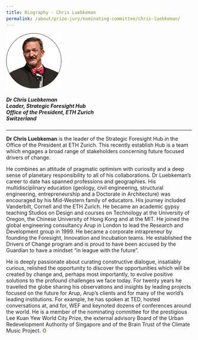 ```yaml
---
title: Biography - Chris Luebkeman
permalink: /about/prize-jury/nominating-committee/chris-luebkeman/
---
```


<div style="width:150px"><img src="/images/jury/chris-luebkeman.png" alt="Chris Luebkeman" /></div>

##### **Dr Chris Luebkeman** <br> Leader, Strategic Foresight Hub <br> Office of the President, ETH Zurich <br> Switzerland

---

**Dr Chris Luebkeman** is the leader of the Strategic Foresight Hub in the Office of the President at ETH Zurich. This recently establish Hub is a team which engages a broad range of stakeholders concerning future focused drivers of change. 

He combines an attitude of pragmatic optimism with curiosity and a deep sense of planetary responsibility to all of his collaborations. Dr Luebkeman’s career to date has spanned professions and geographies. His multidisciplinary education (geology, civil engineering, structural engineering, entrepreneurship and a Doctorate in Architecture) was encouraged by his Mid-Western family of educators. His journey included Vanderbilt, Cornell and the ETH Zurich. He became an academic gypsy teaching Studios on Design and courses on Technology at the University of Oregon, the Chinese University of Hong Kong and at the MIT. He joined the global engineering consultancy Arup in London to lead the Research and Development group in 1999. He became a corporate intrapreneur by founding the Foresight, Innovation and Incubation teams. He established the Drivers of Change program and is proud to have been accused by the Guardian to have a mindset “in league with the future”. 

He is deeply passionate about curating constructive dialogue, insatiably curious, relished the opportunity to discover the opportunities which will be created by change and, perhaps most importantly, to evolve positive solutions to the profound challenges we face today. For twenty years he travelled the globe sharing his observations and insights by leading projects focused on the future for Arup, Arup’s clients and for many of the world’s leading institutions. For example, he has spoken at TED, hosted conversations at, and for, WEF and keynoted dozens of conferences around the world. He is a member of the nominating committee for the prestigious Lee Kuan Yew World City Prize, the external advisory Board of the Urban Redevelopment Authority of Singapore and of the Brain Trust of the Climate Music Project. **<font color="#967942">O</font>**
